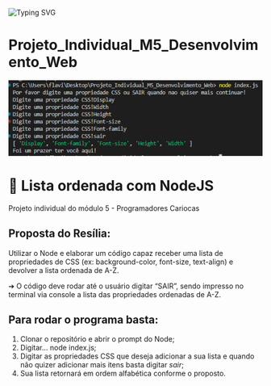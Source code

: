 
![Typing SVG](https://readme-typing-svg.herokuapp.com/?color=ff00d9&size=40&center=true&vCenter=true&width=1000&lines=+Bem+Vindo!)
# Projeto_Individual_M5_Desenvolvimento_Web
![image](https://github.com/FlaviaSena/Projeto_Individual_M5_Desenvolvimento_Web/blob/main/print.png) 
# 📃 Lista ordenada com NodeJS
Projeto individual do módulo 5 - Programadores Cariocas
## Proposta do Resília:
Utilizar o Node e elaborar um código capaz receber uma lista de
propriedades de CSS (ex: background-color, font-size, text-align) e devolver
a lista ordenada de A-Z.

➔ O código deve rodar até o usuário digitar “SAIR”, sendo impresso
no terminal via console a lista das propriedades ordenadas de A-Z.

## Para rodar o programa basta:
1. Clonar o repositório e abrir o prompt do Node;
2. Digitar... node index.js;
3. Digitar as propriedades CSS que deseja adicionar a sua lista e quando não quizer adicionar mais itens basta digitar _sair_;
4. Sua lista retornará em ordem alfabética conforme o proposto.

